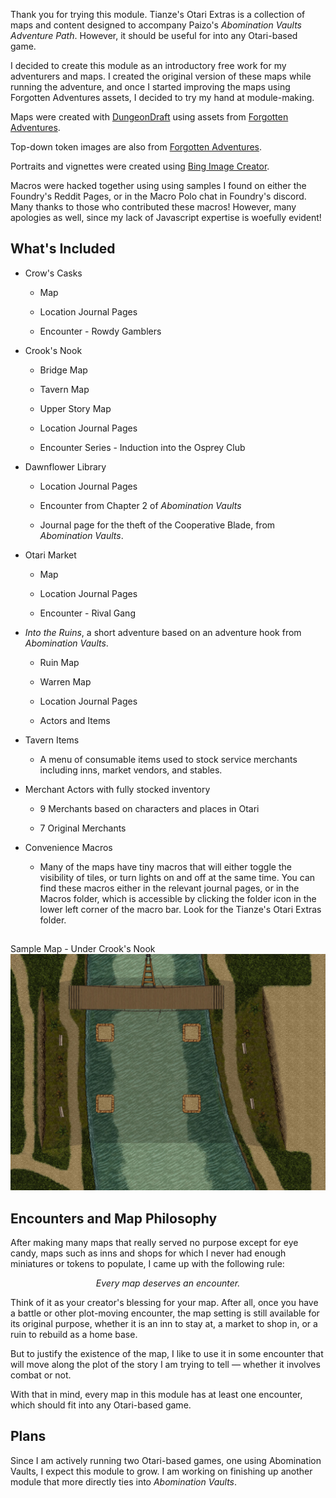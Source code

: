 <p>Thank you for trying this module. Tianze's Otari Extras is a collection of maps and content designed to accompany Paizo's <em>Abomination Vaults Adventure Path</em>. However, it should be useful for into any Otari-based game.</p>
<p>I decided to create this module as an introductory free work for my adventurers and maps. I created the original version of these maps while running the adventure, and once I started improving the maps using Forgotten Adventures assets, I decided to try my hand at module-making.</p>
<p>Maps were created with <a href="https://dungeondraft.net/" title="DungeonDraft">DungeonDraft</a> using assets from <a href="https://www.forgotten-adventures.net/" title="Forgotten Adventures">Forgotten Adventures</a>.</p>
<p>Top-down token images are also from <a href="https://www.forgotten-adventures.net/" title="Forgotten Adventures">Forgotten Adventures</a>.</p>
<p>Portraits and vignettes were created using <a href="https://www.bing.com/images/create" title="Bing Image Creator">Bing Image Creator</a>.</p>
<p>Macros were hacked together using using samples I found on either the Foundry's Reddit Pages, or in the Macro Polo chat in Foundry's discord. Many thanks to those who contributed these macros! However, many apologies as well, since my lack of Javascript expertise is woefully evident!</p>
<h2>What's Included</h2>
<ul>
    <li>
        <p>Crow's Casks</p>
        <ul>
            <li>
                <p>Map</p>
            </li>
            <li>
                <p>Location Journal Pages</p>
            </li>
            <li>
                <p>Encounter - Rowdy Gamblers</p>
            </li>
        </ul>
    </li>
    <li>
        <p>Crook's Nook</p>
        <ul>
            <li>
                <p>Bridge Map</p>
            </li>
            <li>
                <p>Tavern Map</p>
            </li>
            <li>
                <p>Upper Story Map</p>
            </li>
            <li>
                <p>Location Journal Pages</p>
            </li>
            <li>
                <p>Encounter Series - Induction into the Osprey Club</p>
            </li>
        </ul>
    </li>
    <li>
        <p>Dawnflower Library</p>
        <ul>
            <li>
                <p>Location Journal Pages</p>
            </li>
            <li>
                <p>Encounter from Chapter 2 of <em>Abomination Vaults</em></p>
            </li>
            <li>
                <p>Journal page for the theft of the Cooperative Blade, from <em>Abomination Vaults</em>.</p>
            </li>
        </ul>
    </li>
    <li>
        <p>Otari Market</p>
        <ul>
            <li>
                <p>Map</p>
            </li>
            <li>
                <p>Location Journal Pages</p>
            </li>
            <li>
                <p>Encounter - Rival Gang</p>
            </li>
        </ul>
    </li>
    <li>
        <p><em>Into the Ruins</em>, a short adventure based on an adventure hook from <em>Abomination Vaults</em>.</p>
        <ul>
            <li>
                <p>Ruin Map</p>
            </li>
            <li>
                <p>Warren Map</p>
            </li>
            <li>
                <p>Location Journal Pages</p>
            </li>
            <li>
                <p>Actors and Items</p>
            </li>
        </ul>
    </li>
    <li>
        <p>Tavern Items</p>
        <ul>
            <li>
                <p>A menu of consumable items used to stock service merchants including inns, market vendors, and stables.</p>
            </li>
        </ul>
    </li>
    <li>
        <p>Merchant Actors with fully stocked inventory</p>
        <ul>
            <li>
                <p>9 Merchants based on characters and places in Otari</p>
            </li>
            <li>
                <p>7 Original Merchants</p>
            </li>
        </ul>
    </li>
    <li>
        <p>Convenience Macros</p>
        <ul>
            <li>
                <p>Many of the maps have tiny macros that will either toggle the visibility of tiles, or turn lights on and off at the same time. You can find these macros either in the relevant journal pages, or in the Macros folder, which is accessible by clicking the folder icon in the lower left corner of the macro bar. Look for the Tianze's Otari Extras folder.</p>
            </li>
        </ul>
    </li>
</ul>
<h2></h2>Sample Map - Under Crook's Nook</h2>
<img src="Assets/Maps/Crooks-Bridge-Under.jpg">

<h2>Encounters and Map Philosophy</h2>
<p>After making many maps that really served no purpose except for eye candy, maps such as inns and shops for which I never had enough miniatures or tokens to populate, I came up with the following rule:</p>
<p style="text-align: center"><em>Every map deserves an encounter.</em></p>
<p>Think of it as your creator's blessing for your map. After all, once you have a battle or other plot-moving encounter, the map setting is still available for its original purpose, whether it is an inn to stay at, a market to shop in, or a ruin to rebuild as a home base.</p>
<p>But to justify the existence of the map, I like to use it in some encounter that will move along the plot of the story I am trying to tell — whether it involves combat or not.</p>
<p>With that in mind, every map in this module has at least one encounter, which should fit into any Otari-based game.</p>

<h2>Plans</h2>
Since I am actively running two Otari-based games, one using Abomination Vaults, I expect this module to grow. I am working on finishing up another module that more directly ties into <i>Abomination Vaults</i>.
